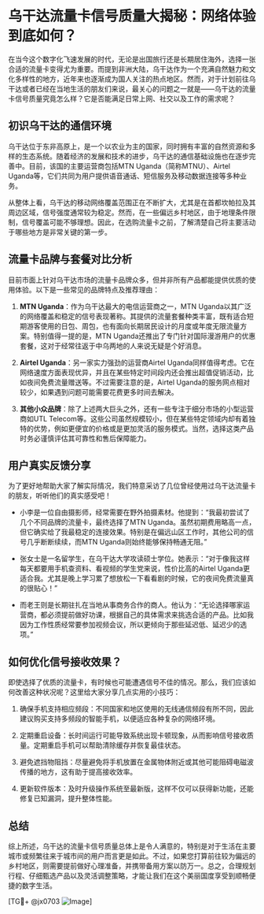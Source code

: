 # 乌干达流量卡信号质量大揭秘：网络体验到底如何？

在当今这个数字化飞速发展的时代，无论是出国旅行还是长期居住海外，选择一张合适的流量卡变得尤为重要。而提到非洲大陆，乌干达作为一个充满自然魅力和文化多样性的地方，近年来也逐渐成为国人关注的热点地区。然而，对于计划前往乌干达或者已经在当地生活的朋友们来说，最关心的问题之一就是——乌干达的流量卡信号质量究竟怎么样？它是否能满足日常上网、社交以及工作的需求呢？

## 初识乌干达的通信环境

乌干达位于东非高原上，是一个以农业为主的国家，同时拥有丰富的自然资源和多样的生态系统。随着经济的发展和技术的进步，乌干达的通信基础设施也在逐步完善中。目前，该国的主要运营商包括MTN Uganda（简称MTNU）、Airtel Uganda等，它们共同为用户提供语音通话、短信服务及移动数据连接等多种业务。

从整体上看，乌干达的移动网络覆盖范围正在不断扩大，尤其是在首都坎帕拉及其周边区域，信号强度通常较为稳定。然而，在一些偏远乡村地区，由于地理条件限制，信号覆盖可能不够理想。因此，在选购流量卡之前，了解清楚自己将主要活动于哪些地方是非常关键的第一步。

## 流量卡品牌与套餐对比分析

目前市面上针对乌干达市场的流量卡品牌众多，但并非所有产品都能提供优质的使用体验。以下是一些常见的品牌特点及推荐理由：

1. **MTN Uganda**：作为乌干达最大的电信运营商之一，MTN Uganda以其广泛的网络覆盖和稳定的信号表现著称。其提供的流量套餐种类丰富，既有适合短期游客使用的日包、周包，也有面向长期居民设计的月度或年度无限流量方案。特别值得一提的是，MTN Uganda还推出了专门针对国际漫游用户的优惠套餐，这对于经常往返于中乌两地的人来说无疑是个好消息。
   
2. **Airtel Uganda**：另一家实力强劲的运营商Airtel Uganda同样值得考虑。它在网络速度方面表现优异，并且在某些特定时间段内还会推出超值促销活动，比如夜间免费流量赠送等。不过需要注意的是，Airtel Uganda的服务网点相对较少，如果遇到问题可能需要花费更多时间去解决。

3. **其他小众品牌**：除了上述两大巨头之外，还有一些专注于细分市场的小型运营商如UTL Telecom等。这些公司虽然规模较小，但在某些特定领域内却有着独特的优势，例如更便宜的价格或是更加灵活的服务模式。当然，选择这类产品时务必谨慎评估其可靠性和售后保障能力。

## 用户真实反馈分享

为了更好地帮助大家了解实际情况，我们特意采访了几位曾经使用过乌干达流量卡的朋友，听听他们的真实感受吧！

- 小李是一位自由摄影师，经常需要在野外拍摄素材。他提到：“我最初尝试了几个不同品牌的流量卡，最终选择了MTN Uganda。虽然初期费用略高一点，但它确实给了我最稳定的连接效果。特别是在偏远山区工作时，其他公司的信号几乎断断续续，而MTN Uganda则始终能够保持畅通无阻。”
  
- 张女士是一名留学生，在乌干达大学攻读硕士学位。她表示：“对于像我这样每天都要用手机查资料、看视频的学生党来说，性价比高的Airtel Uganda更适合我。尤其是晚上学习累了想放松一下看看剧的时候，它的夜间免费流量真的很贴心！”
  
- 而老王则是长期驻扎在当地从事商务合作的商人。他认为：“无论选择哪家运营商，都必须提前做好功课，根据自己的具体需求来挑选合适的产品。比如我因为工作性质经常要参加视频会议，所以更倾向于那些延迟低、延迟少的选项。”

## 如何优化信号接收效果？

即使选择了优质的流量卡，有时候也可能遭遇信号不佳的情况。那么，我们应该如何改善这种状况呢？这里给大家分享几点实用的小技巧：

1. 确保手机支持相应频段：不同国家和地区使用的无线通信频段有所不同，因此建议购买支持多频段的智能手机，以便适应各种复杂的网络环境。
   
2. 定期重启设备：长时间运行可能导致系统出现卡顿现象，从而影响信号接收质量。定期重启手机可以帮助清除缓存并恢复最佳状态。
   
3. 避免遮挡物阻挡：尽量避免将手机放置在金属物体附近或其他可能阻碍电磁波传播的地方，这有助于提高接收效率。
   
4. 更新软件版本：及时升级操作系统至最新版，这样不仅可以获得新功能，还能修复已知漏洞，提升整体性能。

## 总结

综上所述，乌干达的流量卡信号质量总体上是令人满意的，特别是对于生活在主要城市或频繁往来于城市间的用户而言更是如此。不过，如果您打算前往较为偏远的乡村地区，则需要提前做好心理准备，并携带备用方案以防万一。总之，合理规划行程、仔细甄选产品以及灵活调整策略，才能让我们在这个美丽国度享受到顺畅便捷的数字生活。

[TG💪+ @jx0703 ![Image](https://github.com/user-attachments/assets/dbca1d08-cadb-493c-b0ec-ad6f7a83f270)]
